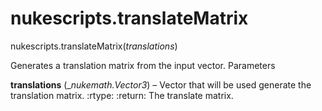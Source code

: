 # nukescripts.translateMatrix
nukescripts.translateMatrix(_translations_)

Generates a translation matrix from the input vector.
Parameters

**translations** (__nukemath.Vector3_) – Vector that will be used generate the translation
matrix. :rtype: :return: The translate matrix.